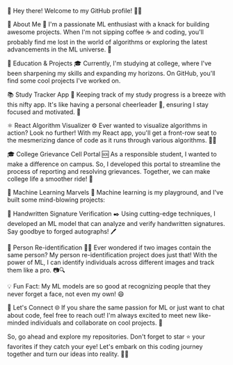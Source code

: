 👋 Hey there! Welcome to my GitHub profile! 👨‍💻

🌟 About Me 🌟
I'm a passionate ML enthusiast with a knack for building awesome projects. 
When I'm not sipping coffee ☕ and coding, you'll probably find me lost in the world of algorithms or exploring the latest advancements in the ML universe. 🚀

🏫 Education & Projects 🎓
Currently, I'm studying at college, where I've been sharpening my skills and expanding my horizons. On GitHub, you'll find some cool projects I've worked on.

📚 Study Tracker App 📝
Keeping track of my study progress is a breeze with this nifty app. It's like having a personal cheerleader 📣, ensuring I stay focused and motivated. 📖

⚛️ React Algorithm Visualizer ⚙️
Ever wanted to visualize algorithms in action? Look no further! With my React app, you'll get a front-row seat to the mesmerizing dance of code as it runs through various algorithms. 🕺💃

🎓 College Grievance Cell Portal 🆘
As a responsible student, I wanted to make a difference on campus. So, I developed this portal to streamline the process of reporting and resolving grievances. Together, we can make college life a smoother ride! 🎒

🧠 Machine Learning Marvels 🤖
Machine learning is my playground, and I've built some mind-blowing projects:

📝 Handwritten Signature Verification ✒️
Using cutting-edge techniques, I developed an ML model that can analyze and verify handwritten signatures. Say goodbye to forged autographs! 🖊️

👥 Person Re-identification 🕵️‍♂️
Ever wondered if two images contain the same person? My person re-identification project does just that! With the power of ML, I can identify individuals across different images and track them like a pro. 📷🔍

💡 Fun Fact: My ML models are so good at recognizing people that they never forget a face, not even my own! 😄

🤝 Let's Connect 🌐
If you share the same passion for ML or just want to chat about code, feel free to reach out! I'm always excited to meet new like-minded individuals and collaborate on cool projects. 💬

So, go ahead and explore my repositories. Don't forget to star ⭐️ your favorites if they catch your eye! Let's embark on this coding journey together and turn our ideas into reality. 🚀✨
